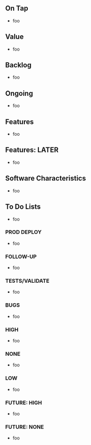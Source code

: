 
## On Tap

* foo

## Value

* foo

## Backlog

* foo

## Ongoing

* foo

## Features

* foo

## Features: LATER

* foo

## Software Characteristics

* foo

## To Do Lists

* foo

### PROD DEPLOY

* foo

### FOLLOW-UP

* foo

### TESTS/VALIDATE

* foo

### BUGS

* foo

### HIGH

* foo

### NONE

* foo

### LOW

* foo

### FUTURE: HIGH

* foo

### FUTURE: NONE

* foo


